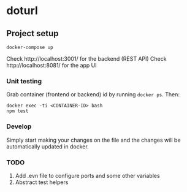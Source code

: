 # doturl

## Project setup
```
docker-compose up
```
Check http://localhost:3001/ for the backend (REST API)
Check http://localhost:8081/ for the app UI

### Unit testing
Grab container (frontend or backend) id by running `docker ps`. Then:
```
docker exec -ti <CONTAINER-ID> bash
npm test
```

### Develop
Simply start making your changes on the file and the changes will be automatically updated in docker. 


### TODO
1. Add .evn file to configure ports and some other variables
2. Abstract test helpers
